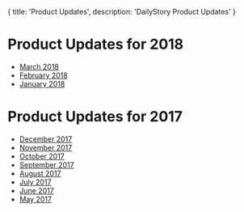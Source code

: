 {
	title: 'Product Updates',
	description: 'DailyStory Product Updates'
}
# Product Updates for 2018
* [March 2018](2018/march)
* [February 2018](2018/february)
* [January 2018](2018/january)

# Product Updates for 2017
* [December 2017](2017/december)
* [November 2017](2017/november)
* [October 2017](2017/october)
* [September 2017](2017/september)
* [August 2017](2017/august)
* [July 2017](2017/july)
* [June 2017](2017/june)
* [May 2017](2017/may)